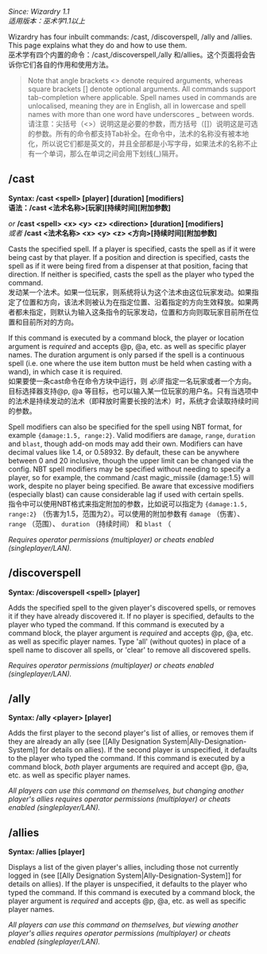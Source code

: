 _Since: Wizardry 1.1_  
_适用版本：巫术学1.1以上_  

Wizardry has four inbuilt commands: /cast, /discoverspell, /ally and /allies. This page explains what they do and how to use them.  
巫术学有四个内置的命令：/cast,/discoverspell,/ally 和/allies。这个页面将会告诉你它们各自的作用和使用方法。  

> Note that angle brackets <> denote required arguments, whereas square brackets [] denote optional arguments. All commands support tab-completion where applicable. Spell names used in commands are unlocalised, meaning they are in English, all in lowercase and spell names with more than one word have underscores _ between words.  
> 请注意：尖括号（<>）说明这是必要的参数，而方括号（[]）说明这是可选的参数。所有的命令都支持Tab补全。在命令中，法术的名称没有被本地化，所以说它们都是英文的，并且全部都是小写字母，如果法术的名称不止有一个单词，那么在单词之间会用下划线(\_)隔开。  


## /cast  

**Syntax: /cast \<spell\> [player] [duration] [modifiers]**  
**语法：/cast \<法术名称\>[玩家][持续时间][附加参数]**  

_or_ **/cast \<spell\> \<x\> \<y\> \<z\> \<direction\> [duration] [modifiers]**  
_或者_ **/cast \<法术名称\> \<x\> \<y\> \<z\> \<方向\>[持续时间][附加参数]**  

Casts the specified spell. If a player is specified, casts the spell as if it were being cast by that player. If a position and direction is specified, casts the spell as if it were being fired from a dispenser at that position, facing that direction. If neither is specified, casts the spell as the player who typed the command.  
发动某一个法术。如果一位玩家，则系统将认为这个法术由这位玩家发动。如果指定了位置和方向，该法术则被认为在指定位置、沿着指定的方向生效释放。如果两者都未指定，则默认为输入这条指令的玩家发动，位置和方向则取玩家目前所在位置和目前所对的方向。

If this command is executed by a command block, the player or location argument is _required_ and accepts @p, @a, etc. as well as specific player names. The duration argument is only parsed if the spell is a continuous spell (i.e. one where the use item button must be held when casting with a wand), in which case it is required.  
如果要使一条cast命令在命令方块中运行，则 _必须_ 指定一名玩家或者一个方向。目标选择器支持@p, @a 等目标，也可以输入某一位玩家的用户名。只有当选项中的法术是持续发动的法术（即释放时需要长按的法术）时，系统才会读取持续时间的参数。  

Spell modifiers can also be specified for the spell using NBT format, for example `{damage:1.5, range:2}`. Valid modifiers are `damage`, `range`, `duration` and `blast`, though add-on mods may add their own. Modifiers can have decimal values like 1.4, or 0.58932. By default, these can be anywhere between 0 and 20 inclusive, though the upper limit can be changed via the config. NBT spell modifiers may be specified without needing to specify a player, so for example, the command /cast magic_missile {damage:1.5} will work, despite no player being specified. Be aware that excessive modifiers (especially blast) can cause considerable lag if used with certain spells.  
指令中可以使用NBT格式来指定附加的参数，比如说可以指定为 `{damage:1.5, range:2}` （伤害为1.5，范围为2）。可以使用的附加参数有 `damage` （伤害）、 `range` （范围）、 `duration` （持续时间） 和 `blast` （

_Requires operator permissions (multiplayer) or cheats enabled (singleplayer/LAN)._

## /discoverspell

**Syntax: /discoverspell \<spell\> [player]**

Adds the specified spell to the given player's discovered spells, or removes it if they have already discovered it. If no player is specified, defaults to the player who typed the command. If this command is executed by a command block, the player argument is _required_ and accepts @p, @a, etc. as well as specific player names. Type 'all' (without quotes) in place of a spell name to discover all spells, or 'clear' to remove all discovered spells.

_Requires operator permissions (multiplayer) or cheats enabled (singleplayer/LAN)._

## /ally

**Syntax: /ally \<player\> [player]**

Adds the first player to the second player's list of allies, or removes them if they are already an ally (see [[Ally Designation System|Ally-Designation-System]] for details on allies). If the second player is unspecified, it defaults to the player who typed the command. If this command is executed by a command block, _both_ player arguments are required and accept @p, @a, etc. as well as specific player names.

_All players can use this command on themselves, but changing another player's allies requires operator permissions (multiplayer) or cheats enabled (singleplayer/LAN)._

## /allies

**Syntax: /allies [player]**

Displays a list of the given player's allies, including those not currently logged in (see [[Ally Designation System|Ally-Designation-System]] for details on allies). If the player is unspecified, it defaults to the player who typed the command. If this command is executed by a command block, the player argument is _required_ and accepts @p, @a, etc. as well as specific player names.

_All players can use this command on themselves, but viewing another player's allies requires operator permissions (multiplayer) or cheats enabled (singleplayer/LAN)._
